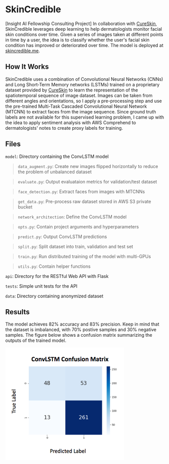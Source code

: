 # SkinCredible
[Insight AI Fellowship Consulting Project] In collaboration with [CureSkin](https://cureskin.com/), SkinCredible leverages 
 deep learning to help dermatologists monitor facial skin conditions over time. Given a series of images taken at different 
 points in time by a user, the idea is to classify whether the user's facial skin condition has improved or deteriorated over time.
 The model is deployed at [skincredible.me](http://skincredible.me).
 
 
 ## How It Works
SkinCredible uses a combination of Convolutional Neural Networks (CNNs) and Long Short-Term Memory networks (LSTMs) trained
 on a proprietary dataset provided by [CureSkin](https://cureskin.com/) to learn the representation of the spatiotemporal sequence of image dataset.
Images can be taken from different angles and orientations, so I apply a pre-processing step and use the pre-trained Multi-Task Cascaded Convolutional Neural Network (MTCNN) to extract
faces from the image sequence. Since ground truth labels are not available for this supervised learning problem, I came up with the idea to apply sentiment
 analysis with AWS Comprehend to dermatologists' notes to create proxy labels for training.
 
## Files 
`model`: Directory containing the ConvLSTM model
> `data_augment.py`: Create new images flipped horizontally to reduce the problem of unbalanced dataset

> `evaluate.py`: Output evaluataion metrics for validation/test dataset

> `face_detection.py`: Extract faces from images with MTCNNs

> `get_data.py`: Pre-process raw dataset stored in AWS S3 private bucket

> `network_architection`: Define the ConvLSTM model

> `opts.py`: Contain project arguments and hyperparameters

> `predict.py`: Output ConvLSTM predictions

> `split.py`: Split dataset into train, validation and test set

> `train.py`: Run distributed training of the model with multi-GPUs

> `utils.py`: Contain helper functions

`api`: Directory for the RESTful Web API with Flask

`tests`: Simple unit tests for the API

`data`: Directory containing anonymized dataset

## Results
The model achieves 82% accuracy and 83% precision. Keep in mind that the dataset is imbalanced,
with 70% postive samples and 30% negative samples. The figure below shows a confusion matrix summarizing the outputs of the trained model.

![alt text](assets/metric_label.png)


 
 
  
 
 